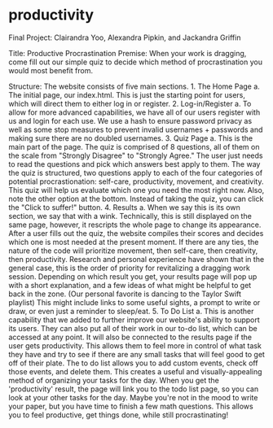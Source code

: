 # productivity
Final Project: Clairandra Yoo, Alexandra Pipkin, and Jackandra Griffin

Title: Productive Procrastination
Premise: When your work is dragging, come fill out our simple quiz to decide which method of procrastination you would most benefit from.

Structure: The website consists of five main sections.
        1. The Home Page
            a. The initial page, our index.html. This is just the starting point for users, which will direct them to either log in or register.
        2. Log-in/Register
            a. To allow for more advanced capabilities, we have all of our users register with us and login for each use. We use a hash to ensure
            password privacy as well as some stop measures to prevent invalid usernames + passwords and making sure there are no doubled usernames.
        3. Quiz Page
            a. This is the main part of the page. The quiz is comprised of 8 questions, all of them on the scale from "Strongly Disagree" to 
            "Strongly Agree." The user just needs to read the questions and pick which answers best apply to them. The way the quiz is structured,
            two questions apply to each of the four categories of potential procrastionation: self-care, productivity, movement, and creativity. 
            This quiz will help us evaluate which one you need the most right now.
                Also, note the other option at the bottom. Instead of taking the quiz, you can click the "Click to suffer!" button. 
        4. Results
            a. When we say this is its own section, we say that with a wink. Technically, this is still displayed on the same page, however, it 
            rescripts the whole page to change its appearance. After a user fills out the quiz, the website compiles their scores and decides 
            which one is most needed at the present moment. If there are any ties, the nature of the code will prioritize movement, then self-care,
            then creativity, then productivity. Research and personal experience have shown that in the general case, this is the order of priority
            for revitalizing a dragging work session.
                Depending on which result you get, your results page will pop up with a short explanation, and a few ideas of what might be helpful 
            to get back in the zone. (Our personal favorite is dancing to the Taylor Swift playlist) This might include links to some useful sights,
            a prompt to write or draw, or even just a reminder to sleep/eat. 
        5. To Do List
            a. This is another capability that we added to further improve our website's ability to support its users. They can also put all of their
            work in our to-do list, which can be accessed at any point. It will also be connected to the results page if the user gets productivity. 
            This allows them to feel more in control of what task they have and try to see if there are any small tasks that will feel good to get off
            of their plate. 
                The to do list allows you to add custom events, check off those
            events, and delete them. This creates a useful and visually-appealing method of organizing your tasks for the day. When you get the 'productivity' result, the page will link you to the todo list page, so you can look at your other tasks for the day. Maybe you're not in the mood to write your paper, but you have time to finish a few math questions. This allows you to feel productive, get things done, while still procrastinating!
            

            